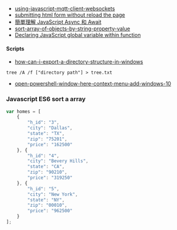 - [using-javascript-mqtt-client-websockets](http://www.steves-internet-guide.com/using-javascript-mqtt-client-websockets/)
- [submitting html form without reload the page](https://www.codexpedia.com/javascript/submitting-html-form-without-reload-the-page/)
- [簡單理解 JavaScript Async 和 Await](https://www.oxxostudio.tw/articles/201908/js-async-await.html)
- [sort-array-of-objects-by-string-property-value](https://stackoverflow.com/questions/979256/sorting-an-array-of-objects-by-property-values)
- [Declaring JavaScript global variable within function](https://www.javatpoint.com/javascript-global-variable)

#### Scripts
- [how-can-i-export-a-directory-structure-in-windows](https://superuser.com/questions/258287/how-can-i-export-a-directory-structure-in-windows)
``` shell
tree /A /f ["directory path"] > tree.txt
``` 
- [open-powershell-window-here-context-menu-add-windows-10](https://www.tenforums.com/tutorials/60175-open-powershell-window-here-context-menu-add-windows-10-a.html)

### Javascript ES6 sort a array
```JavaScript
var homes = [
    {
        "h_id": "3",
        "city": "Dallas",
        "state": "TX",
        "zip": "75201",
        "price": "162500"
    }, {
        "h_id": "4",
        "city": "Bevery Hills",
        "state": "CA",
        "zip": "90210",
        "price": "319250"
    }, {
        "h_id": "5",
        "city": "New York",
        "state": "NY",
        "zip": "00010",
        "price": "962500"
    }
];

```

